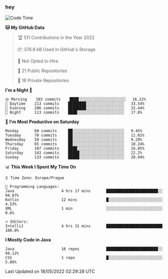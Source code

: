 ### hey

<!--START_SECTION:waka-->
![Code Time](http://img.shields.io/badge/Code%20Time-0%20secs-blue)

**🐱 My GitHub Data** 

> 🏆 511 Contributions in the Year 2022
 > 
> 📦 376.8 kB Used in GitHub's Storage 
 > 
> 🚫 Not Opted to Hire
 > 
> 📜 21 Public Repositories 
 > 
> 🔑 18 Private Repositories  
 > 
**I'm a Night 🦉** 

```text
🌞 Morning    103 commits    ████░░░░░░░░░░░░░░░░░░░░░   16.22% 
🌆 Daytime    213 commits    ████████░░░░░░░░░░░░░░░░░   33.54% 
🌃 Evening    206 commits    ████████░░░░░░░░░░░░░░░░░   32.44% 
🌙 Night      113 commits    ████░░░░░░░░░░░░░░░░░░░░░   17.8%

```
📅 **I'm Most Productive on Saturday** 

```text
Monday       60 commits     ██░░░░░░░░░░░░░░░░░░░░░░░   9.45% 
Tuesday      70 commits     ██░░░░░░░░░░░░░░░░░░░░░░░   11.02% 
Wednesday    59 commits     ██░░░░░░░░░░░░░░░░░░░░░░░   9.29% 
Thursday     65 commits     ██░░░░░░░░░░░░░░░░░░░░░░░   10.24% 
Friday       107 commits    ████░░░░░░░░░░░░░░░░░░░░░   16.85% 
Saturday     141 commits    █████░░░░░░░░░░░░░░░░░░░░   22.2% 
Sunday       133 commits    █████░░░░░░░░░░░░░░░░░░░░   20.94%

```


📊 **This Week I Spent My Time On** 

```text
⌚︎ Time Zone: Europe/Prague

💬 Programming Languages: 
Java                     4 hrs 17 mins       ███████████████████████░░   94.87% 
Kotlin                   12 mins             █░░░░░░░░░░░░░░░░░░░░░░░░   4.53% 
XML                      1 min               ░░░░░░░░░░░░░░░░░░░░░░░░░   0.6%

🔥 Editors: 
IntelliJ                 4 hrs 31 mins       █████████████████████████   100.0%

```

**I Mostly Code in Java** 

```text
Java                     16 repos            ███████████████████████░░   94.12% 
CSS                      1 repo              █░░░░░░░░░░░░░░░░░░░░░░░░   5.88%

```



 Last Updated on 18/05/2022 02:29:28 UTC
<!--END_SECTION:waka-->
